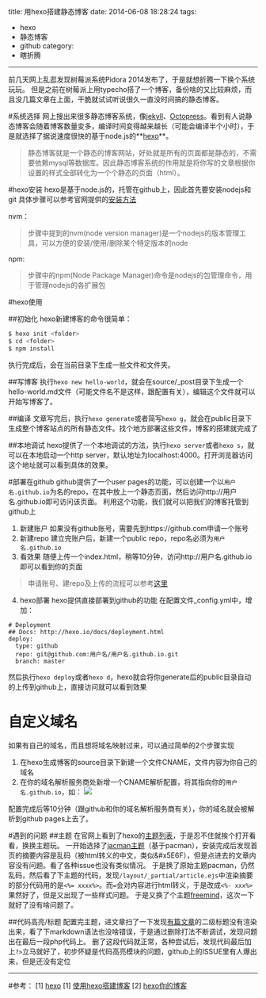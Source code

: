 title: 用hexo搭建静态博客
date: 2014-06-08 18:28:24
tags: 
- hexo 
- 静态博客 
- github
category: 
- 瞎折腾
---

前几天网上乱逛发现树莓派系统Pidora 2014发布了，于是就想折腾一下换个系统玩玩。
但是之前在树莓派上用typecho搭了一个博客，备份啥的又比较麻烦，而且没几篇文章在上面，干脆就试试听说很久一直没时间搞的静态博客。

<!--more-->
#系统选择
网上搜出来很多静态博客系统，像[jekyll](http://jekyllcn.com/)、[Octopress](www.octopress.org/)。看到有人说静态博客会随着博客数量变多，编译时间变得越来越长（可能会编译半个小时），于是就选择了据说速度很快的基于node.js的**[hexo](http://hexo.io)**。
> 静态博客就是一个静态的博客网站，好处就是所有的页面都是静态的，不需要依赖mysql等数据库。因此静态博客系统的作用就是将你写的文章根据你设置的样式全部转化为一个个静态的页面（html）。

#hexo安装
hexo是基于node.js的，托管在github上，因此首先要安装nodejs和git
具体步骤可以参考官网提供的[安装方法](http://jekyllcn.com/docs/index.html)

nvm：
>步骤中提到的nvm(node version manager)是一个nodejs的版本管理工具，可以方便的安装/使用/删除某个特定版本的node

npm:
>步骤中的npm(Node Package Manager)命令是nodejs的包管理命令，用于管理nodejs的各扩展包

#hexo使用

##初始化
hexo新建博客的命令很简单：
``` bash
$ hexo init <folder>
$ cd <folder>
$ npm install
```
执行完成后，会在当前目录下生成一些文件和文件夹。

##写博客
执行`hexo new hello-world`，就会在source/_post目录下生成一个hello-world.md文件（可能文件名不是这样，跟配置有关），编辑这个文件就可以开始写博客了。

##编译
文章写完后，执行`hexo generate`或者简写`hexo g`，就会在public目录下生成整个博客站点的所有静态文件。找个地方部署这些文件，博客的搭建就完成了

##本地调试
hexo提供了一个本地调试的方法，执行`hexo server`或者`hexo s`，就可以在本地启动一个http server，默认地址为localhost:4000。打开浏览器访问这个地址就可以看到具体的效果。

#部署在github
github提供了一个user pages的功能，可以创建一个以`用户名.github.io`为名的repo，在其中放上一个静态页面，然后访问http://用户名.github.io即可访问该页面。
利用这个功能，我们就可以把我们的博客托管到github上

1. 新建账户
如果没有github账号，需要先到https://github.com申请一个账号
2. 新建repo
建立完账户后，新建一个public repo，repo名必须为`用户名.github.io`
3. 看效果
随便上传一个index.html，稍等10分钟，访问http://用户名.github.io即可以看到你的页面
> 申请账号、建repo及上传的流程可以参考[这里](http://www.cnblogs.com/flyher/p/3361140.html)
4. hexo部署
hexo提供直接部署到github的功能
在配置文件_config.yml中，增加：
```
# Deployment
## Docs: http://hexo.io/docs/deployment.html
deploy:
  type: github
  repo: git@github.com:用户名/用户名.github.io.git
  branch: master
```
然后执行`hexo deploy`或者`hexo d`，hexo就会将你generate后的public目录自动的上传到github上，直接访问就可以看到效果

# 自定义域名
如果有自己的域名，而且想将域名映射过来，可以通过简单的2个步骤实现
1. 在hexo生成博客的source目录下新建一个文件CNAME，文件内容为你自己的域名
2. 在你的域名解析服务商处新增一个CNAME解析配置，将其指向你的`用户名.github.io`，如：
![]({{BASE_PATH}}/images/dnsdop-config.png)

配置完成后等10分钟（跟github和你的域名解析服务商有关），你的域名就会被解析到github pages上去了。

#遇到的问题
##主题
在官网上看到了hexo的[主题列表](https://github.com/tommy351/hexo/wiki/Themes)，于是忍不住就挨个打开看看，换换主题玩。
一开始选择了[jacman主题](https://github.com/wuchong/jacman)（基于pacman），安装完成后发现首页的摘要内容是乱码（被html转义的中文，类似&#x5E6F），但是点进去的文章内容没有问题。看了各种issue也没有类似情况。
于是换了原始主题pacman，仍然乱码，然后看了下主题的代码，发现`/layout/_partial/article.ejs`中渲染摘要的部分代码用的是`<%= xxxx%>`。而`=`会对内容进行html转义，于是改成`<%- xxx%>`果然好了，但是又出现了一些样式问题。
于是又换了个主题[freemind](https://github.com/wzpan/hexo-theme-freemind)，这次一下就好了没有啥问题了。

##代码高亮/标题
配置完主题，进文章扫了一下发现[有篇文章](/2014/02/26/php-magic-method-call-and-callStatic/)的二级标题没有渲染出来，看了下markdown语法也没啥错误，于是通过删除打法不断调试，发现问题出在最后一段php代码上。
删了这段代码就正常，各种尝试后，发现代码最后加上`?>`立马就好了，初步怀疑是代码高亮模块的问题，github上的ISSUE里有人爆出来，但是还没有定位

---
#参考：
[1] [hexo](http://hexo.io)
[1] [使用hexo搭建博客](http://yangjian.me/workspace/building-blog-with-hexo/)
[2] [hexo你的博客](http://ibruce.info/2013/11/22/hexo-your-blog/)


